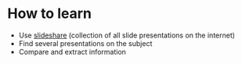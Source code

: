 # How to learn
* Use [slideshare](https://www.slideshare.net/) (collection of all slide presentations on the internet)
* Find several presentations on the subject
* Compare and extract information
